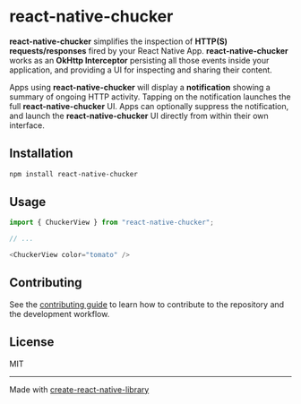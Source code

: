 # react-native-chucker

**react-native-chucker** simplifies the inspection of **HTTP(S) requests/responses** fired by your React Native App. **react-native-chucker** works as an **OkHttp Interceptor** persisting all those events inside your application, and providing a UI for inspecting and sharing their content.

Apps using **react-native-chucker** will display a **notification** showing a summary of ongoing HTTP activity. Tapping on the notification launches the full **react-native-chucker** UI. Apps can optionally suppress the notification, and launch the **react-native-chucker** UI directly from within their own interface.

## Installation

```sh
npm install react-native-chucker
```

## Usage

```js
import { ChuckerView } from "react-native-chucker";

// ...

<ChuckerView color="tomato" />
```

## Contributing

See the [contributing guide](CONTRIBUTING.md) to learn how to contribute to the repository and the development workflow.

## License

MIT

---

Made with [create-react-native-library](https://github.com/callstack/react-native-builder-bob)
